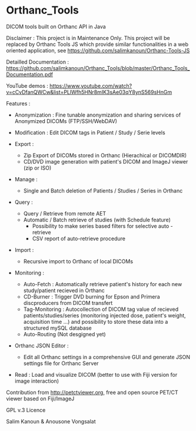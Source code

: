 # Orthanc_Tools
DICOM tools built on Orthanc API in Java

Disclaimer : This project is in Maintenance Only.
This project will be replaced by Orthanc Tools JS which provide similar functionalities in a web oriented application, see https://github.com/salimkanoun/Orthanc-Tools-JS

Detailled Documentation : https://github.com/salimkanoun/Orthanc_Tools/blob/master/Orthanc_Tools_Documentation.pdf

YouTube demos : https://www.youtube.com/watch?v=cCvDfanQWCw&list=PLlWfh5HNr8mIK3sAe03qY8ynS569sHnGm

Features : 

- Anonymization : Fine tunable anonymization and sharing services of Anonymized DICOMs (FTP/SSH/WebDAV)

- Modification : Edit DICOM tags in Patient / Study / Serie levels

- Export : 
   - Zip Export of DICOMs stored in Orthanc (Hierachical or DICOMDIR)
   - CD/DVD image generation with patient's DICOM and ImageJ viewer (zip or ISO)
   
 - Manage : 
   - Single and Batch deletion of Patients / Studies / Series in Orthanc
   
 - Query : 
   - Query / Retrieve from remote AET
   - Automatic / Batch retrieve of studies (with Schedule feature)
      - Possibility to make series based filters for selective auto - retrieve
      - CSV report of auto-retrieve procedure
   
 - Import :
   - Recursive import to Orthanc of local DICOMs
   
 - Monitoring :
   - Auto-Fetch : Automatically retrieve patient's history for each new study/patient recieved in Orthanc
   - CD-Burner : Trigger DVD burning for Epson and Primera discproducers from DICOM transfert
   - Tag-Monitoring : Autocollection of DICOM tag value of recieved patients/studies/series (monitoring injected dose, patient's weight,        acquisition time ...) and possibility to store these data into a structured mySQL database
   - Auto-Routing (Not desgigned yet)
   
 - Orthanc JSON Editor :  
   - Edit all Orthanc settings in a comprehensive GUI and generate JSON settings file for Orthanc Server
   
 - Read : Load and visualize DICOM (better to use with Fiji version for image interaction)
   
 Contribution from http://petctviewer.org, free and open source PET/CT viewer based on Fiji/ImageJ
 
 GPL v.3 Licence
 
 Salim Kanoun & Anousone Vongsalat
 
